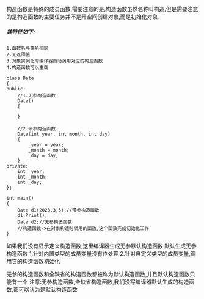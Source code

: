 构造函数是特殊的成员函数,需要注意的是,构造函数虽然名称叫构造,但是需要注意的是构造函数的主要任务并不是开空间创建对象,而是初始化对象.

##### 其特征如下:
    1.函数名与类名相同
    2.无返回值
    3.对象实例化时编译器自动调用对应的构造函数
    4.构造函数可以重载

    class Date
    {
    public:
        //1.无参构造函数
        Date()
        {

        }

        //2.带参构造函数
        Date(int year, int month, int day)
        {
            _year = year;
            _month = month;
            _day = day;
        }
    private:
        int _year;
        int _month;
        int _day;
    };

    int main()
    {
        Date d1(2023,3,5);//带参构造函数
        d1.Print();
        Date d2;//无参构造函数
        //构造函数->在对象构造时调用的函数,这个函数完成初始化工作
    }
如果我们没有显示定义构造函数,这里编译器生成无参默认构造函数
默认生成无参构造函数
1.针对内置类型的成员变量没有作处理
2.针对自定义类型的成员变量,调用它的构造函数初始化

无参的构造函数和全缺省的构造函数都被称为默认构造函数,并且默认构造函数只能有一个
注意:无参构造函数,全缺省构造函数,我们没写编译器默认生成的构造函数,都可以认为是默认构造函数